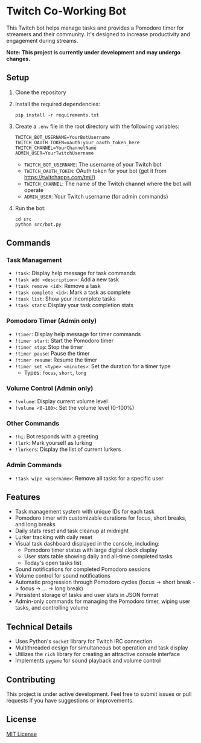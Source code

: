 # Twitch Co-Working Bot

This Twitch bot helps manage tasks and provides a Pomodoro timer for streamers and their community. It's designed to increase productivity and engagement during streams.

**Note: This project is currently under development and may undergo changes.**

## Setup

1. Clone the repository
2. Install the required dependencies:
   ```
   pip install -r requirements.txt
   ```
3. Create a `.env` file in the root directory with the following variables:

   ```
   TWITCH_BOT_USERNAME=YourBotUsername
   TWITCH_OAUTH_TOKEN=oauth:your_oauth_token_here
   TWITCH_CHANNEL=YourChannelName
   ADMIN_USER=YourTwitchUsername
   ```

   - `TWITCH_BOT_USERNAME`: The username of your Twitch bot
   - `TWITCH_OAUTH_TOKEN`: OAuth token for your bot (get it from https://twitchapps.com/tmi/)
   - `TWITCH_CHANNEL`: The name of the Twitch channel where the bot will operate
   - `ADMIN_USER`: Your Twitch username (for admin commands)

4. Run the bot:
   ```
   cd src   
   python src/bot.py
   ```

## Commands

### Task Management

- `!task`: Display help message for task commands
- `!task add <description>`: Add a new task
- `!task remove <id>`: Remove a task
- `!task complete <id>`: Mark a task as complete
- `!task list`: Show your incomplete tasks
- `!task stats`: Display your task completion stats

### Pomodoro Timer (Admin only)

- `!timer`: Display help message for timer commands
- `!timer start`: Start the Pomodoro timer
- `!timer stop`: Stop the timer
- `!timer pause`: Pause the timer
- `!timer resume`: Resume the timer
- `!timer set <type> <minutes>`: Set the duration for a timer type
  - Types: `focus`, `short`, `long`

### Volume Control (Admin only)

- `!volume`: Display current volume level
- `!volume <0-100>`: Set the volume level (0-100%)

### Other Commands

- `!hi`: Bot responds with a greeting
- `!lurk`: Mark yourself as lurking
- `!lurkers`: Display the list of current lurkers

### Admin Commands

- `!task wipe <username>`: Remove all tasks for a specific user

## Features

- Task management system with unique IDs for each task
- Pomodoro timer with customizable durations for focus, short breaks, and long breaks
- Daily stats reset and task cleanup at midnight
- Lurker tracking with daily reset
- Visual task dashboard displayed in the console, including:
  - Pomodoro timer status with large digital clock display
  - User stats table showing daily and all-time completed tasks
  - Today's open tasks list
- Sound notifications for completed Pomodoro sessions
- Volume control for sound notifications
- Automatic progression through Pomodoro cycles (focus -> short break -> focus -> ... -> long break)
- Persistent storage of tasks and user stats in JSON format
- Admin-only commands for managing the Pomodoro timer, wiping user tasks, and controlling volume

## Technical Details

- Uses Python's `socket` library for Twitch IRC connection
- Multithreaded design for simultaneous bot operation and task display
- Utilizes the `rich` library for creating an attractive console interface
- Implements `pygame` for sound playback and volume control

## Contributing

This project is under active development. Feel free to submit issues or pull requests if you have suggestions or improvements.

## License

[MIT License](LICENSE)
